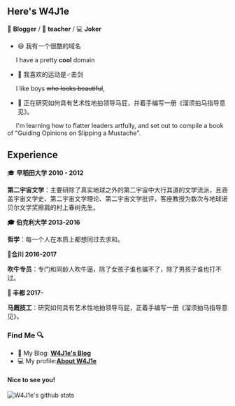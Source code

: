 
## Here's W4J1e

📄 **Blogger** / 🎨 **teacher** / 💻 **Joker**

- 😄 我有一个很酷的域名

&nbsp;&nbsp;&nbsp;&nbsp;&nbsp;I have a pretty **cool** domain


- 🤺  我喜欢的运动是♂击剑

&nbsp;&nbsp;&nbsp;&nbsp;&nbsp;I like boys ~~who looks beautiful~~,


- 🌱 正在研究如何具有艺术性地拍领导马屁，并着手编写一册《溜须拍马指导意见》。

&nbsp;&nbsp;&nbsp;&nbsp;&nbsp;I'm learning how to flatter leaders artfully, and set out to compile a book of "Guiding Opinions on Slipping a Mustache".

## Experience
🎓 **早稻田大学 2010 - 2012**

**第二宇宙文学**：主要研除了真实地球之外的第二宇宙中大行其道的文学流派，且涵盖宇宙文学史、第二宇宙文学理论、第二宇宙文学批评，客座教授为数次与地球诺贝尔文学奖擦肩的村上春树先生。


**🎓 伯克利大学 2013-2016**

**哲学**：每一个人在本质上都想同过去求和。

**🛃合川 2016-2017**

**吹牛专员**：专门和同龄人吹牛逼，除了女孩子谁也骗不了，除了男孩子谁也打不过。


**🎨 丰都 2017-**

**马厩技工**：研究如何具有艺术性地拍领导马屁，正着手编写一册《溜须拍马指导意见》。

### Find Me 🔍

- 📝 My Blog: [**W4J1e's Blog**](https://hin.cool)
- 💻 My profile:[**About W4J1e**](https://i.hin.cool)

#### Nice to see you! 

![W4J1e's github stats](https://github-readme-stats.vercel.app/api?username=W4J1e)
